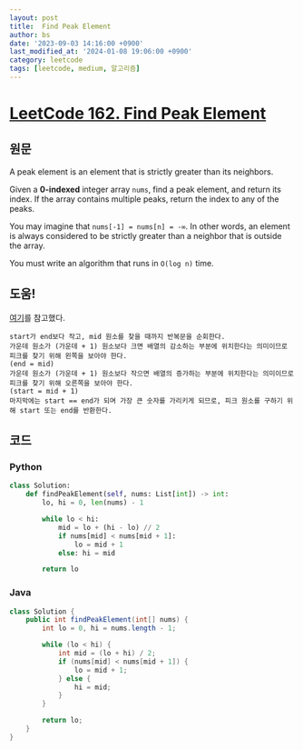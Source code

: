```yaml
---
layout: post
title:  Find Peak Element
author: bs
date: '2023-09-03 14:16:00 +0900'
last_modified_at: '2024-01-08 19:06:00 +0900'
category: leetcode
tags: [leetcode, medium, 알고리즘]
---
```


# [LeetCode 162. Find Peak Element](https://leetcode.com/problems/find-peak-element/)

## 원문
A peak element is an element that is strictly greater than its neighbors.

Given a **0-indexed** integer array `nums`, find a peak element, and return its index. If the array contains multiple peaks, return the index to any of the peaks.

You may imagine that `nums[-1] = nums[n] = -∞`. In other words, an element is always considered to be strictly greater than a neighbor that is outside the array.

You must write an algorithm that runs in `O(log n)` time.

## 도움!
[여기](https://www.geeksforgeeks.org/find-a-peak-in-a-given-array/)를 참고했다.

```
start가 end보다 작고, mid 원소를 찾을 때까지 반복문을 순회한다.
가운데 원소가 (가운데 + 1) 원소보다 크면 배열의 감소하는 부분에 위치한다는 의미이므로 피크를 찾기 위해 왼쪽을 보아야 한다.
(end = mid)
가운데 원소가 (가운데 + 1) 원소보다 작으면 배열의 증가하는 부분에 위치한다는 의미이므로 피크를 찾기 위해 오른쪽을 보아야 한다.
(start = mid + 1)
마지막에는 start == end가 되며 가장 큰 숫자를 가리키게 되므로, 피크 원소를 구하기 위해 start 또는 end를 반환한다.
```

## 코드
### Python
```python
class Solution:
    def findPeakElement(self, nums: List[int]) -> int:
        lo, hi = 0, len(nums) - 1

        while lo < hi:
            mid = lo + (hi - lo) // 2
            if nums[mid] < nums[mid + 1]:
                lo = mid + 1
            else: hi = mid

        return lo
```

### Java
```java
class Solution {
    public int findPeakElement(int[] nums) {
        int lo = 0, hi = nums.length - 1;

        while (lo < hi) {
            int mid = (lo + hi) / 2;
            if (nums[mid] < nums[mid + 1]) {
                lo = mid + 1;
            } else {
                hi = mid;
            }
        }

        return lo;
    }
}
```